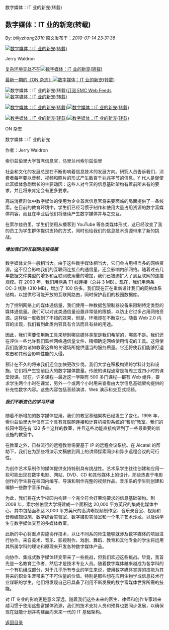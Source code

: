 数字媒体：IT 业的新宠(转载)
## 数字媒体：IT 业的新宠(转载)

By: *billyzhang2010* 原文发布于：*2010-07-14 23:31:36*

[![数字媒体：IT&nbsp;<wbr>业的新宠(转载)](http&#58;//china.emc.com/images/leadership/article12-primetime-img2.jpg)](http&#58;//china.emc.com/#)

Jerry Waldron

[
复杂环境无处不在![数字媒体：IT&nbsp;<wbr>业的新宠(转载)](http&#58;//china.emc.com/images/common/btn_blue_arrows_box_right.gif)](http&#58;//china.emc.com/leadership/business-view/complicated-environments-r-us.htm)

[
最新一期的《ON 杂志》![数字媒体：IT&nbsp;<wbr>业的新宠(转载)](http&#58;//china.emc.com/images/common/btn_blue_arrows_box_right.gif)](http&#58;//www.emc.com/about/destination/on_magazine/)

![数字媒体：IT&nbsp;<wbr>业的新宠(转载)](http&#58;//china.emc.com/images/common/icon_rss_feed.gif)[订阅 EMC Web Feeds ![数字媒体：IT&nbsp;<wbr>业的新宠(转载)](http&#58;//china.emc.com/images/common/btn_blue_arrows_box_right.gif)](http&#58;//china.emc.com/#)

[![数字媒体：IT&nbsp;<wbr>业的新宠(转载)](http&#58;//china.emc.com/images/common/btn_send_to_printer.gif)](http&#58;//china.emc.com/#)[![数字媒体：IT&nbsp;<wbr>业的新宠(转载)](http&#58;//china.emc.com/images/common/btn_printpage_back.gif)](http&#58;//china.emc.com/#)

[![数字媒体：IT&nbsp;<wbr>业的新宠(转载)](http&#58;//china.emc.com/images/common/btn_email.gif)](http&#58;//china.emc.com/#)[![数字媒体：IT&nbsp;<wbr>业的新宠(转载)](http&#58;//china.emc.com/images/common/btn_print.gif)](http&#58;//china.emc.com/#)

ON 杂志

数字媒体：IT 业的新宠

作者：Jerry Waldron

索尔兹伯里大学首席信息官，马里兰州索尔兹伯里

社会和文化的发展总是在不断影响着信息技术的发展方向。研究人员告诉我们，消费者每年要以音频、视频和照片的形式产生数百千兆兆字节的信息。Y
代人是促使此富媒体急剧增长的主要动因：这些人对今天的信息基础架构有着前所未有的要求，并且将来肯定会有更多要求。

高端消费群体中数字媒体的使用为企业首席信息官将来要面临的局面提供了一条线索。在目前的教育环境中，学生们已经习惯于制作和使用大量占用资源的数字富媒体内容，而且在毕业后他们将继续产生数字媒体并与之交互。

在索尔兹伯里，学生们使用从播客到 YouTube
等各类媒体形式，这已经改变了我的员工为学生群体提供支持的方式，同时也给我们的信息技术资源带来了新的挑战。

##### 增加我们的互联网连接规模

数字媒体文件一般相当大。由于这些数字媒体相当大，它们会占用相当多的网络资源。这不但会影响我们的互联网连接点的通信量，还会影响内部网络。随着过去几年数据文件类型的增多和互联网使用量的增加，我们已被迫扩大了到互联网的连接规模。在
2000 年，我们用两条 T1 线连接（总共 3 MB）。现在，我们用两条 OC-3 线路 (310 MB)，增加了 100
倍多。我们现在正在重新设计我们的网络体系结构，以提供尽可能开放的互联网路由，同时保护我们的校园数据库。

为了控制网络上的媒体通信量，我们使用一种数据包限制器设备来限制特定类型的媒体通信量。我们可以对此类通信量设置非常低的限额，以防止它过多占用网络资源。这样做一度收到了不错的效果，但是，环境却在不断变化。随着
Web 2.0 内容的出现，我们看到此类内容具有合法而且有益的用途。

因此，我们需要使用新工具来辨别哪些媒体类型是我们希望的，哪些不是。我们还在评估一些允许我们监控网络通信量文件、精细确定网络使用情况的工具。这将使我们能够为诸如教室这样的关键场所提供适当的服务质量。它还将使我们能够打退攻击和其他会影响性能的入侵。

预计在不久的将来我们还会加快更改步伐。我们大学在积极构建跨学科计划和设施，它们将产生空前巨大的数字媒体数量。传统的课程通常是每周三或四小时的课堂授课。现在，许多课程—最近这一学期有
500 多门课程—都有 Web
组件，要求学生两个小时在课堂，另外一个或两个小时用来查看由大学信息基础架构提供的补充性数字内容。这些内容包括音频演讲、Web
演示和交互式视频。

##### 我们不断变化的学习环境

随着不断增加的数字媒体应用，我们的教室基础架构已经发生了变化。1998
年，索尔兹伯里大学仅有三个具有互联网连接和计算机投影系统的“智能”教室。我们的校园中现在有 120
多个这样的教室，并且这些功能直接构建到了一些最重要的新设施的教室中。

在教室之外，日益流行的远程教育需要基于 IP 的远程会议系统。在 Alcatel
的帮助下，我们在为那些将演示文稿放到网上的讲师探索同步和异步远程会议的可行性。

为创作艺术系制作的媒体提供支持特别具有挑战性。艺术系学生往往创建和应用一些可能出现在数字电影、网站、DVD、CD
和其他媒体上的设计。那些热衷于电影创作的学生将在校园内编写、导演和制作完整的视频作品。音乐系的学生则创建和编排一些数字音乐作品。

为此，我们将在大学校园内构建一个完全符合好莱坞要求的信息基础架构。到 2008 年，索尔兹伯里大学将建成一个面积达 20,000
平方英尺的集成化媒体中心，其中包括面积达 3,000
平方英尺的高清晰视频制作室、音乐录音室、视频和音频编辑设施、数字综合实验室、数字摄影实验室和一个电子艺术沙龙，以及供学生与数字媒体交互的多媒体教室。

此新的中心将重点实施协作技术，以让不同系的师生能够就涉及数字媒体的项目进行协作。来自美术、音乐、影视制作、戏剧、舞蹈、教育和其他专业的学生将运用其所属学科的理论和原理来开发各种数字媒体产品。

向协作、集成式数字媒体转变带来了一些挑战，但我们欢迎这些挑战。毕竟，我首先是一名教育工作者，然后才是技术专业人员。随着数字媒体越来越成为各学科的一个有机组成部分，对于几乎所有专业的学生来说，使用数字媒体掌握的技能为其将来的职业生涯带来了不可估量的价值。特别是那些想在应用生物学或信息技术行业谋职的学生，他们将发现自己已具备了利用不断发展的数字富媒体世界所需的技能。

对 IT
专业的影响更是意义深远。随着我们这些未来的医生、律师和创作专家越来越习惯于使用这些富媒体资源，我们的技术支持人员和预算也要同步发展，以确保现在就能计划并构建面向未来一代的
IT 基础架构。

[返回目录](index.html)
